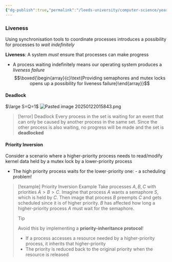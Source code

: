 ```yaml
---
{"dg-publish":true,"permalink":"/leeds-university/computer-science/year-2/operating-systems/revision/w8-process-synchronisation/p5-other-problems-in-synchronisation/"}
---
```



### Liveness
Using synchronisation tools to coordinate processes introduces a possibility for processes to *wait indefinitely*

**Liveness**: A system *must* ensure that processes can make progress
- A process waiting indefinitely means our operating system produces a *liveness failure*
$$\boxed{\begin{array}{c}\text{Providing semaphores and mutex locks opens up a possibility for liveness failure}\end{array}}$$
#### Deadlock
$\large S=Q=1$
![Pasted image 20250122015843.png](/img/user/Leeds%20University/Computer%20Science/Year%202/Operating%20Systems/Revision/images/Pasted%20image%2020250122015843.png)
>[!error] Deadlock
>Every process in the set is waiting for an event that can only be caused by another process in the same set. Since the other process is also waiting, no progress will be made and the set is **deadlocked**
>

#### Priority Inversion
Consider a scenario where a higher-priority process needs to read/modify kernel data held by a mutex lock by a lower-priority process
- The high priority process waits for the lower-priority one:
		- a scheduling problem!

>[!example] Priority Inversion Example
>Take processes $A,B,C$ with priorities $A>B>C$. Imagine that process $A$ wants a semaphore $S$, which is held by $C$. Then image that process $B$ preempts $C$ and gets scheduled since it is of higher priority. $B$ has affected how long a higher-priority process $A$ must wait for the semaphore.
>
>>[!tip] 
>>Avoid this by implementing a **priority-inheritance protocol**!
>>- If a process accesses a resource needed by a higher-priority process, it inherits that higher-priority
>>- The priority is reduced back to the original priority when the resource is released

